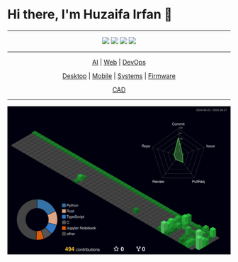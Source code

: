 
# Hi there, I'm Huzaifa Irfan 👋

<hr />

<p align="center">
<a href="https://huzaifairfan.com" target="_blank"><img src="https://img.shields.io/badge/-huzaifairfan.com-1aa260?style=flat&logo=Google-Chrome&logoColor=white"/></a>
<a href="https://www.linkedin.com/in/huzaifairfan/" target="_blank"><img src="https://img.shields.io/badge/-Huzaifa%20Irfan-0072b1?style=flat&logo=Linkedin&logoColor=white"/></a>
<a href="https://github.com/HuzaifaIrfan/" target="_blank"><img src="https://img.shields.io/badge/-Huzaifa%20Irfan-4078c0?style=flat&logo=Github&logoColor=white"/></a>
<a href="mailto:contact@huzaifairfan.com" target="_blank"><img src="https://img.shields.io/badge/-contact@huzaifairfan.com-c71610?style=flat&logo=Gmail&logoColor=white"/></a>
</p>

<hr />

<p align="center">
<a href="https://github.com/HuzaifaIrfan-AI" target="_blank">AI</a> | 
<a href="https://github.com/HuzaifaIrfan-Web" target="_blank">Web</a> | 
<a href="https://github.com/HuzaifaIrfan-DevOps" target="_blank">DevOps</a>
</p>
<!--
<a href="https://github.com/HuzaifaIrfan-Infrastructure" target="_blank">Infrastructure</a>
<a href="https://github.com/HuzaifaIrfan-Platform" target="_blank">Platform</a>
-->
<p align="center">
<a href="https://github.com/HuzaifaIrfan-Desktop" target="_blank">Desktop</a> | 
<a href="https://github.com/HuzaifaIrfan-Mobile" target="_blank">Mobile</a> | 
<a href="https://github.com/HuzaifaIrfan-Systems" target="_blank">Systems</a> | 
<a href="https://github.com/HuzaifaIrfan-Firmware" target="_blank">Firmware</a>
</p>

<p align="center">
  <a href="https://github.com/HuzaifaIrfan-CAD" target="_blank">CAD</a>
</p>
<!--
<a href="https://github.com/HuzaifaIrfan-Simulations" target="_blank">Simulations</a>
<a href="https://github.com/HuzaifaIrfan-Automation" target="_blank">Automation</a>
<a href="https://github.com/HuzaifaIrfan-IoT" target="_blank">IoT</a>
<a href="https://github.com/HuzaifaIrfan-Robotics" target="_blank">Robotics</a>
-->

<hr />


![](./profile-3d-contrib/profile-night-green.svg)

